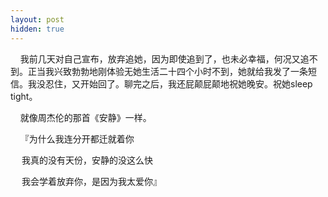 ```yaml
---
layout: post
hidden: true
---
```

    我前几天对自己宣布，放弃追她，因为即使追到了，也未必幸福，何况又追不到。正当我兴致勃勃地刚体验无她生活二十四个小时不到，她就给我发了一条短信。我没忍住，又开始回了。聊完之后，我还屁颠屁颠地祝她晚安。祝她sleep tight。

    就像周杰伦的那首《安静》一样。

    『为什么我连分开都迁就着你

　 我真的没有天份，安静的没这么快

　 我会学着放弃你，是因为我太爱你』